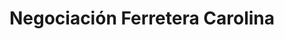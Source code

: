 ---
title: "Negociación Ferretera Carolina"
url: /mala/negociacion-ferretera-carolina/
shop: Baustoffe
---